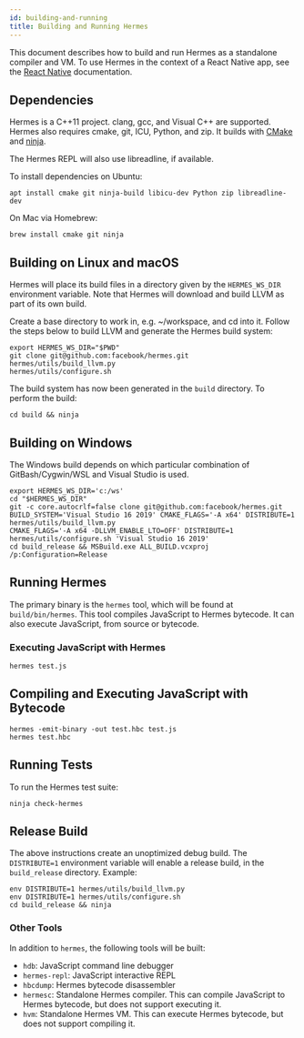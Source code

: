```yaml
---
id: building-and-running
title: Building and Running Hermes
---
```


This document describes how to build and run Hermes as a standalone compiler and VM. To use Hermes in the context of a React Native app, see the [React Native](https://facebook.github.io/react-native/docs/getting-started) documentation.

## Dependencies

Hermes is a C++11 project. clang, gcc, and Visual C++ are supported. Hermes also requires cmake, git, ICU, Python, and zip. It builds with [CMake](https://cmake.org) and [ninja](https://ninja-build.org).

The Hermes REPL will also use libreadline, if available.

To install dependencies on Ubuntu:

    apt install cmake git ninja-build libicu-dev Python zip libreadline-dev

On Mac via Homebrew:

    brew install cmake git ninja

## Building on Linux and macOS

Hermes will place its build files in a directory given by the `HERMES_WS_DIR` environment variable. Note that Hermes will download and build LLVM as part of its own build.

Create a base directory to work in, e.g. ~/workspace, and cd into it. Follow the steps below to build LLVM and generate the Hermes build system:

    export HERMES_WS_DIR="$PWD"
    git clone git@github.com:facebook/hermes.git
    hermes/utils/build_llvm.py
    hermes/utils/configure.sh

The build system has now been generated in the `build` directory. To perform the build:

    cd build && ninja

## Building on Windows

The Windows build depends on which particular combination of GitBash/Cygwin/WSL and Visual Studio is used.

    export HERMES_WS_DIR='c:/ws'
    cd "$HERMES_WS_DIR"
    git -c core.autocrlf=false clone git@github.com:facebook/hermes.git
    BUILD_SYSTEM='Visual Studio 16 2019' CMAKE_FLAGS='-A x64' DISTRIBUTE=1 hermes/utils/build_llvm.py
    CMAKE_FLAGS='-A x64 -DLLVM_ENABLE_LTO=OFF' DISTRIBUTE=1 hermes/utils/configure.sh 'Visual Studio 16 2019'
    cd build_release && MSBuild.exe ALL_BUILD.vcxproj /p:Configuration=Release

## Running Hermes

The primary binary is the `hermes` tool, which will be found at `build/bin/hermes`. This tool compiles JavaScript to Hermes bytecode. It can also execute JavaScript, from source or bytecode.

### Executing JavaScript with Hermes

    hermes test.js

## Compiling and Executing JavaScript with Bytecode

    hermes -emit-binary -out test.hbc test.js
    hermes test.hbc


## Running Tests

To run the Hermes test suite:

    ninja check-hermes


## Release Build

The above instructions create an unoptimized debug build. The `DISTRIBUTE=1` environment variable will enable a release build, in the `build_release` directory. Example:

    env DISTRIBUTE=1 hermes/utils/build_llvm.py
    env DISTRIBUTE=1 hermes/utils/configure.sh
    cd build_release && ninja

### Other Tools

In addition to `hermes`, the following tools will be built:

- `hdb`: JavaScript command line debugger
- `hermes-repl`: JavaScript interactive REPL
- `hbcdump`: Hermes bytecode disassembler
- `hermesc`: Standalone Hermes compiler. This can compile JavaScript to Hermes bytecode, but does not support executing it.
- `hvm`: Standalone Hermes VM. This can execute Hermes bytecode, but does not support compiling it.

